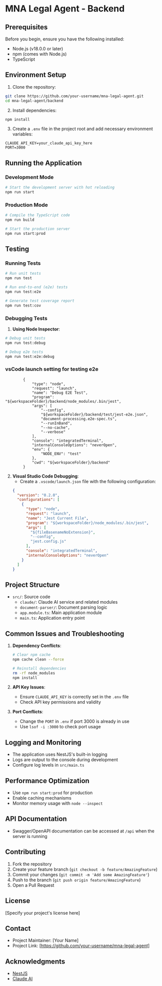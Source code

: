 # MNA Legal Agent - Backend

## Prerequisites

Before you begin, ensure you have the following installed:
- Node.js (v18.0.0 or later)
- npm (comes with Node.js)
- TypeScript

## Environment Setup

1. Clone the repository:
```bash
git clone https://github.com/your-username/mna-legal-agent.git
cd mna-legal-agent/backend
```

2. Install dependencies:
```bash
npm install
```

3. Create a `.env` file in the project root and add necessary environment variables:
```
CLAUDE_API_KEY=your_claude_api_key_here
PORT=3000
```

## Running the Application

### Development Mode
```bash
# Start the development server with hot reloading
npm run start
```

### Production Mode
```bash
# Compile the TypeScript code
npm run build

# Start the production server
npm run start:prod
```

## Testing

### Running Tests

```bash
# Run unit tests
npm run test

# Run end-to-end (e2e) tests
npm run test:e2e

# Generate test coverage report
npm run test:cov
```

### Debugging Tests

1. **Using Node Inspector**:
```bash
# Debug unit tests
npm run test:debug

# Debug e2e tests
npm run test:e2e:debug
```

### vsCode launch setting for testing e2e
```
        {
            "type": "node",
            "request": "launch",
            "name": "Debug E2E Test",
            "program": "${workspaceFolder}/backend/node_modules/.bin/jest",
            "args": [
                "--config",
                "${workspaceFolder}/backend/test/jest-e2e.json",
                "document-processing.e2e-spec.ts",
                "--runInBand",
                "--no-cache",
                "--verbose"
            ],
            "console": "integratedTerminal",
            "internalConsoleOptions": "neverOpen",
            "env": {
                "NODE_ENV": "test"
            },
            "cwd": "${workspaceFolder}/backend"
        }
```

2. **Visual Studio Code Debugging**:
   - Create a `.vscode/launch.json` file with the following configuration:
   ```json
   {
     "version": "0.2.0",
     "configurations": [
       {
         "type": "node",
         "request": "launch",
         "name": "Jest Current File",
         "program": "${workspaceFolder}/node_modules/.bin/jest",
         "args": [
           "${fileBasenameNoExtension}",
           "--config",
           "jest.config.js"
         ],
         "console": "integratedTerminal",
         "internalConsoleOptions": "neverOpen"
       }
     ]
   }
   ```

## Project Structure

- `src/`: Source code
  - `claude/`: Claude AI service and related modules
  - `document-parser/`: Document parsing logic
  - `app.module.ts`: Main application module
  - `main.ts`: Application entry point

## Common Issues and Troubleshooting

1. **Dependency Conflicts**:
   ```bash
   # Clear npm cache
   npm cache clean --force

   # Reinstall dependencies
   rm -rf node_modules
   npm install
   ```

2. **API Key Issues**:
   - Ensure `CLAUDE_API_KEY` is correctly set in the `.env` file
   - Check API key permissions and validity

3. **Port Conflicts**:
   - Change the `PORT` in `.env` if port 3000 is already in use
   - Use `lsof -i :3000` to check port usage

## Logging and Monitoring

- The application uses NestJS's built-in logging
- Logs are output to the console during development
- Configure log levels in `src/main.ts`

## Performance Optimization

- Use `npm run start:prod` for production
- Enable caching mechanisms
- Monitor memory usage with `node --inspect`

## API Documentation

- Swagger/OpenAPI documentation can be accessed at `/api` when the server is running

## Contributing

1. Fork the repository
2. Create your feature branch (`git checkout -b feature/AmazingFeature`)
3. Commit your changes (`git commit -m 'Add some AmazingFeature'`)
4. Push to the branch (`git push origin feature/AmazingFeature`)
5. Open a Pull Request

## License

[Specify your project's license here]

## Contact

- Project Maintainer: [Your Name]
- Project Link: [https://github.com/your-username/mna-legal-agent]

## Acknowledgments

- [NestJS](https://nestjs.com/)
- [Claude AI](https://www.anthropic.com/)
